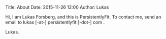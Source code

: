 Title: About
Date: 2015-11-26 12:00
Author: Lukas

Hi, I am Lukas Forsberg, and this is PersistentlyFit.
To contact me, send an email to lukas [-at-] persistentlyfit [-dot-] com .

Lukas.
